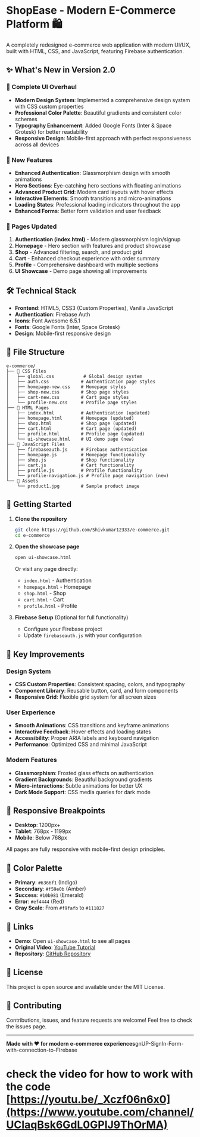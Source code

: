 ﻿# ShopEase - Modern E-Commerce Platform 🛍️

A completely redesigned e-commerce web application with modern UI/UX, built with HTML, CSS, and JavaScript, featuring Firebase authentication.

## ✨ What's New in Version 2.0

### 🎨 Complete UI Overhaul
- **Modern Design System**: Implemented a comprehensive design system with CSS custom properties
- **Professional Color Palette**: Beautiful gradients and consistent color schemes
- **Typography Enhancement**: Added Google Fonts (Inter & Space Grotesk) for better readability
- **Responsive Design**: Mobile-first approach with perfect responsiveness across all devices

### 🚀 New Features
- **Enhanced Authentication**: Glassmorphism design with smooth animations
- **Hero Sections**: Eye-catching hero sections with floating animations
- **Advanced Product Grid**: Modern card layouts with hover effects
- **Interactive Elements**: Smooth transitions and micro-animations
- **Loading States**: Professional loading indicators throughout the app
- **Enhanced Forms**: Better form validation and user feedback

### 📱 Pages Updated
1. **Authentication (index.html)** - Modern glassmorphism login/signup
2. **Homepage** - Hero section with features and product showcase
3. **Shop** - Advanced filtering, search, and product grid
4. **Cart** - Enhanced checkout experience with order summary
5. **Profile** - Comprehensive dashboard with multiple sections
6. **UI Showcase** - Demo page showing all improvements

## 🛠️ Technical Stack

- **Frontend**: HTML5, CSS3 (Custom Properties), Vanilla JavaScript
- **Authentication**: Firebase Auth
- **Icons**: Font Awesome 6.5.1
- **Fonts**: Google Fonts (Inter, Space Grotesk)
- **Design**: Mobile-first responsive design

## 📁 File Structure

```
e-commerce/
├── 🎨 CSS Files
│   ├── global.css           # Global design system
│   ├── auth.css            # Authentication page styles
│   ├── homepage-new.css    # Homepage styles
│   ├── shop-new.css        # Shop page styles
│   ├── cart-new.css        # Cart page styles
│   └── profile-new.css     # Profile page styles
├── 📄 HTML Pages
│   ├── index.html          # Authentication (updated)
│   ├── homepage.html       # Homepage (updated)
│   ├── shop.html           # Shop page (updated)
│   ├── cart.html           # Cart page (updated)
│   ├── profile.html        # Profile page (updated)
│   └── ui-showcase.html    # UI demo page (new)
├── 🔧 JavaScript Files
│   ├── firebaseauth.js     # Firebase authentication
│   ├── homepage.js         # Homepage functionality
│   ├── shop.js             # Shop functionality
│   ├── cart.js             # Cart functionality
│   ├── profile.js          # Profile functionality
│   └── profile-navigation.js # Profile page navigation (new)
└── 📸 Assets
    └── product1.jpg        # Sample product image
```

## 🚀 Getting Started

1. **Clone the repository**
   ```bash
   git clone https://github.com/Shivkumar12333/e-commerce.git
   cd e-commerce
   ```

2. **Open the showcase page**
   ```bash
   open ui-showcase.html
   ```
   Or visit any page directly:
   - `index.html` - Authentication
   - `homepage.html` - Homepage  
   - `shop.html` - Shop
   - `cart.html` - Cart
   - `profile.html` - Profile

3. **Firebase Setup** (Optional for full functionality)
   - Configure your Firebase project
   - Update `firebaseauth.js` with your configuration

## 🎯 Key Improvements

### Design System
- **CSS Custom Properties**: Consistent spacing, colors, and typography
- **Component Library**: Reusable button, card, and form components
- **Responsive Grid**: Flexible grid system for all screen sizes

### User Experience
- **Smooth Animations**: CSS transitions and keyframe animations
- **Interactive Feedback**: Hover effects and loading states
- **Accessibility**: Proper ARIA labels and keyboard navigation
- **Performance**: Optimized CSS and minimal JavaScript

### Modern Features
- **Glassmorphism**: Frosted glass effects on authentication
- **Gradient Backgrounds**: Beautiful background gradients
- **Micro-interactions**: Subtle animations for better UX
- **Dark Mode Support**: CSS media queries for dark mode

## 📱 Responsive Breakpoints

- **Desktop**: 1200px+
- **Tablet**: 768px - 1199px
- **Mobile**: Below 768px

All pages are fully responsive with mobile-first design principles.

## 🎨 Color Palette

- **Primary**: `#6366f1` (Indigo)
- **Secondary**: `#f59e0b` (Amber)
- **Success**: `#10b981` (Emerald)
- **Error**: `#ef4444` (Red)
- **Gray Scale**: From `#f9fafb` to `#111827`

## 🔗 Links

- **Demo**: Open `ui-showcase.html` to see all pages
- **Original Video**: [YouTube Tutorial](https://www.youtube.com/channel/UCIaqBsk6GdL0GPIJ9ThOrMA)
- **Repository**: [GitHub Repository](https://github.com/Shivkumar12333/e-commerce)

## 📄 License

This project is open source and available under the MIT License.

## 🤝 Contributing

Contributions, issues, and feature requests are welcome! Feel free to check the issues page.

---

**Made with ❤️ for modern e-commerce experiences**gnUP-SignIn-Form-with-connection-to-FIrebase
# check the video for how to work with the code [https://youtu.be/_Xczf06n6x0](https://www.youtube.com/channel/UCIaqBsk6GdL0GPIJ9ThOrMA)

